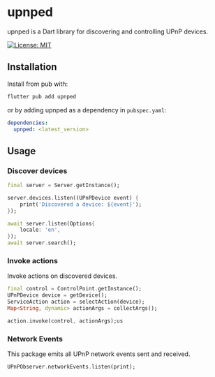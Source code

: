 # upnped

upnped is a Dart library for discovering and controlling UPnP devices.

[![License: MIT](https://img.shields.io/badge/License-MIT-yellow.svg)](https://opensource.org/licenses/MIT)

## Installation

Install from pub with:

```bash
flutter pub add upnped
```

or by adding upnped as a dependency in `pubspec.yaml`:

```yaml
dependencies:
  upnped: <latest_version>
```

## Usage

### Discover devices

```dart
final server = Server.getInstance();

server.devices.listen((UPnPDevice event) {
    print('Discovered a device: ${event}');
});

await server.listen(Options{
    locale: 'en',
});
await server.search();
```

### Invoke actions

Invoke actions on discovered devices.

```dart
final control = ControlPoint.getInstance();
UPnPDevice device = getDevice();
ServiceAction action = selectAction(device);
Map<String, dynamic> actionArgs = collectArgs();

action.invoke(control, actionArgs);us
```

### Network Events

This package emits all UPnP network events sent and received.

```dart
UPnPObserver.networkEvents.listen(print);
```
